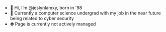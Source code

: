- 👋 Hi, I’m @jeslynlamxy, born in '98
- 🌱 Currently a computer science undergrad with my job in the near future being related to cyber security
- ⛔ Page is currently not actively managed

